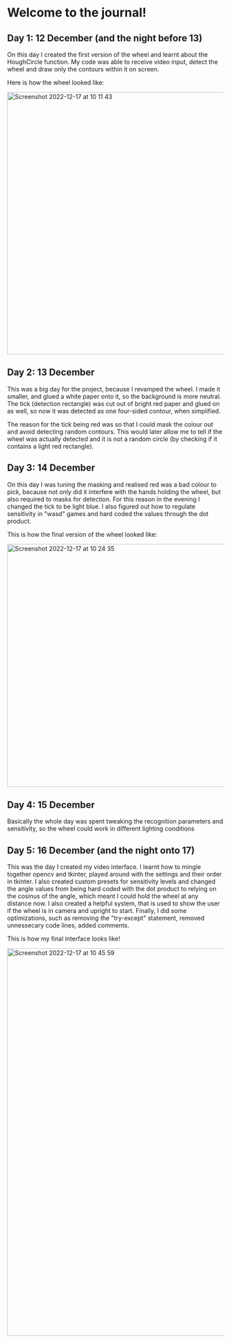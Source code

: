 <h1> Welcome to the journal! </h1>
<h2> Day 1: 12 December (and the night before 13)</h2>
<p> On this day I created the first version of the wheel and learnt about the HoughCircle function. My code was able to receive video input, detect the wheel and draw only
the contours within it on screen.</p>
<p> Here is how the wheel looked like: </p>
<img width="610" alt="Screenshot 2022-12-17 at 10 11 43" src="https://user-images.githubusercontent.com/81472865/208230380-bf750053-549e-402a-8aed-63dd712a5622.png">
<h2> Day 2: 13 December</h2>
<p> This was a big day for the project, because I revamped the wheel. I made it smaller, and glued a white paper onto it, so the background is more neutral.
The tick (detection rectangle) was cut out of bright red paper and glued on as well, so now it was detected as one four-sided contour, when simplified. 
<p> The reason for the tick being red was so that I could mask the colour out and avoid detecting random contours. This would later allow me to tell
if the wheel was actually detected and it is not a random circle (by checking if it contains a light red rectangle).</p>
<h2> Day 3: 14 December</h2>
<p> On this day I was tuning the masking and realised red was a bad colour to pick, because not only did it interfere with the hands holding the wheel, 
but also required to masks for detection. For this reason in the evening I changed the tick to be light blue. I also figured out how to regulate
sensitivity in "wasd" games and hard coded the values through the dot product. </p>
<p> This is how the final version of the wheel looked like: </p>
<img width="565" alt="Screenshot 2022-12-17 at 10 24 35" src="https://user-images.githubusercontent.com/81472865/208230779-94852d9d-151a-442b-ac82-279cc4de69a5.png">
<h2> Day 4: 15 December</h2>
<p> Basically the whole day was spent tweaking the recognition parameters and sensitivity, so the wheel could work in different lighting conditions </p>
<h2> Day 5: 16 December (and the night onto 17) </h2>
<p> This was the day I created my video interface. I learnt how to mingle together opencv and tkinter, played around with the settings and their order in tkinter.
I also created custom presets for sensitivity levels and changed the angle values from being hard coded with the dot product to relying on the cosinus of the
angle, which meant I could hold the wheel at any distance now. I also created a helpful system, that is used to show the user if the wheel is in camera and upright
to start. Finally, I did some optimizations, such as removing the "try-except" statement, removed unnessecary code lines, added comments. </p>
<p> This is how my final interface looks like! </p>
<img width="901" alt="Screenshot 2022-12-17 at 10 45 59" src="https://user-images.githubusercontent.com/81472865/208231618-2472a5a5-d1ee-43ad-8e87-95f1b0126121.png">

